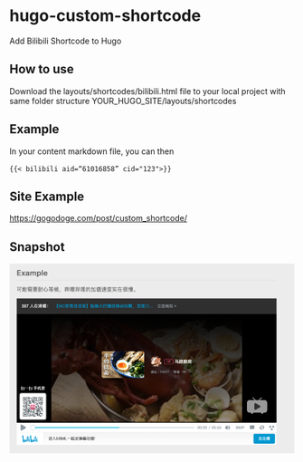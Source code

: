 # hugo-custom-shortcode
Add Bilibili Shortcode to Hugo

## How to use
Download the layouts/shortcodes/bilibili.html file to your local project with same folder structure YOUR_HUGO_SITE/layouts/shortcodes

## Example
In your content markdown file, you can then
```
{{< bilibili aid=“61016858” cid="123">}}
```

## Site Example
https://gogodoge.com/post/custom_shortcode/

## Snapshot
![snapshot](images/example.png)
